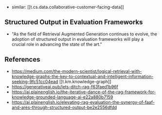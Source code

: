 
- similar: [[t.cs.data.collaborative-customer-facing-data]]

## Structured Output in Evaluation Frameworks

- "As the field of Retrieval Augmented Generation continues to evolve, the adoption of structured output in evaluation frameworks will play a crucial role in advancing the state of the art."

## References

- https://medium.com/the-modern-scientist/logical-retrieval-with-knowledge-graphs-the-key-to-contextual-and-intelligent-information-seeking-9fc51cc04ead [[t.km.knowledge-graph]]
- https://generativeai.pub/lets-ditch-rag-f63faed1b96f
- https://ai.plainenglish.io/the-iterative-dance-of-the-rag-framework-for-knowledge-grounded-language-ai-e22a880b7159
- https://ai.plainenglish.io/elevating-rag-evaluation-the-synergy-of-faaf-and-ares-through-structured-output-be2e2556dfdd